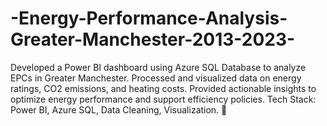 # -Energy-Performance-Analysis-Greater-Manchester-2013-2023-
Developed a Power BI dashboard using Azure SQL Database to analyze EPCs in Greater Manchester. Processed and visualized data on energy ratings, CO2 emissions, and heating costs. Provided actionable insights to optimize energy performance and support efficiency policies. Tech Stack: Power BI, Azure SQL, Data Cleaning, Visualization. 🚀
